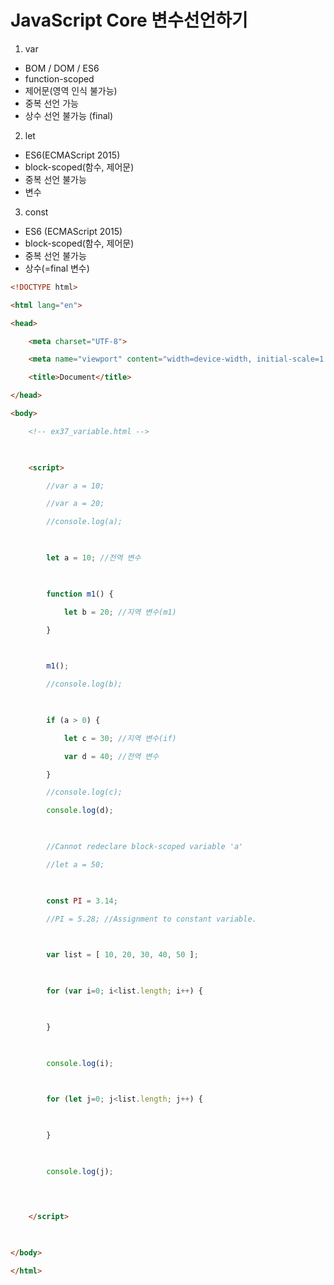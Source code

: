 # JavaScript Core 변수선언하기 
1. var 
- BOM / DOM / ES6
- function-scoped
- 제어문(영역 인식 불가능)
- 중복 선언 가능
- 상수 선언 불가능 (final)

2. let
- ES6(ECMAScript 2015)
- block-scoped(함수, 제어문)
- 중복 선언 불가능
- 변수 

3. const
- ES6 (ECMAScript 2015)
- block-scoped(함수, 제어문)
- 중복 선언 불가능 
- 상수(=final 변수)

```html
<!DOCTYPE html>

<html lang="en">

<head>

    <meta charset="UTF-8">

    <meta name="viewport" content="width=device-width, initial-scale=1.0">

    <title>Document</title>

</head>

<body>

    <!-- ex37_variable.html -->

  

    <script>

        //var a = 10;

        //var a = 20;

        //console.log(a);

  

        let a = 10; //전역 변수

  

        function m1() {

            let b = 20; //지역 변수(m1)

        }

  

        m1();

        //console.log(b);

  

        if (a > 0) {

            let c = 30; //지역 변수(if)

            var d = 40; //전역 변수

        }

        //console.log(c);

        console.log(d);

  

        //Cannot redeclare block-scoped variable 'a'

        //let a = 50;

  

        const PI = 3.14;

        //PI = 5.28; //Assignment to constant variable.

  

        var list = [ 10, 20, 30, 40, 50 ];

  

        for (var i=0; i<list.length; i++) {

  

        }

  

        console.log(i);

  

        for (let j=0; j<list.length; j++) {

  

        }

  

        console.log(j);

  
  

    </script>

  

</body>

</html>
```

